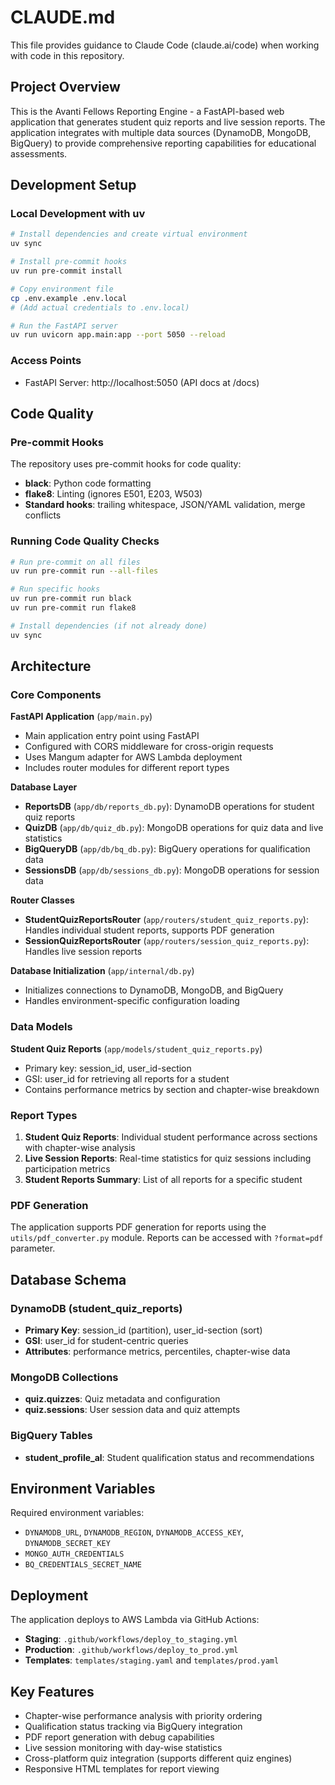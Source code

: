 # CLAUDE.md

This file provides guidance to Claude Code (claude.ai/code) when working with code in this repository.

## Project Overview

This is the Avanti Fellows Reporting Engine - a FastAPI-based web application that generates student quiz reports and live session reports. The application integrates with multiple data sources (DynamoDB, MongoDB, BigQuery) to provide comprehensive reporting capabilities for educational assessments.

## Development Setup

### Local Development with uv
```bash
# Install dependencies and create virtual environment
uv sync

# Install pre-commit hooks
uv run pre-commit install

# Copy environment file
cp .env.example .env.local
# (Add actual credentials to .env.local)

# Run the FastAPI server
uv run uvicorn app.main:app --port 5050 --reload
```

### Access Points
- FastAPI Server: http://localhost:5050 (API docs at /docs)

## Code Quality

### Pre-commit Hooks
The repository uses pre-commit hooks for code quality:
- **black**: Python code formatting
- **flake8**: Linting (ignores E501, E203, W503)
- **Standard hooks**: trailing whitespace, JSON/YAML validation, merge conflicts

### Running Code Quality Checks
```bash
# Run pre-commit on all files
uv run pre-commit run --all-files

# Run specific hooks
uv run pre-commit run black
uv run pre-commit run flake8

# Install dependencies (if not already done)
uv sync
```

## Architecture

### Core Components

**FastAPI Application** (`app/main.py`)
- Main application entry point using FastAPI
- Configured with CORS middleware for cross-origin requests
- Uses Mangum adapter for AWS Lambda deployment
- Includes router modules for different report types

**Database Layer**
- **ReportsDB** (`app/db/reports_db.py`): DynamoDB operations for student quiz reports
- **QuizDB** (`app/db/quiz_db.py`): MongoDB operations for quiz data and live statistics
- **BigQueryDB** (`app/db/bq_db.py`): BigQuery operations for qualification data
- **SessionsDB** (`app/db/sessions_db.py`): MongoDB operations for session data

**Router Classes**
- **StudentQuizReportsRouter** (`app/routers/student_quiz_reports.py`): Handles individual student reports, supports PDF generation
- **SessionQuizReportsRouter** (`app/routers/session_quiz_reports.py`): Handles live session reports

**Database Initialization** (`app/internal/db.py`)
- Initializes connections to DynamoDB, MongoDB, and BigQuery
- Handles environment-specific configuration loading

### Data Models

**Student Quiz Reports** (`app/models/student_quiz_reports.py`)
- Primary key: session_id, user_id-section
- GSI: user_id for retrieving all reports for a student
- Contains performance metrics by section and chapter-wise breakdown

### Report Types

1. **Student Quiz Reports**: Individual student performance across sections with chapter-wise analysis
2. **Live Session Reports**: Real-time statistics for quiz sessions including participation metrics
3. **Student Reports Summary**: List of all reports for a specific student

### PDF Generation

The application supports PDF generation for reports using the `utils/pdf_converter.py` module. Reports can be accessed with `?format=pdf` parameter.

## Database Schema

### DynamoDB (student_quiz_reports)
- **Primary Key**: session_id (partition), user_id-section (sort)
- **GSI**: user_id for student-centric queries
- **Attributes**: performance metrics, percentiles, chapter-wise data

### MongoDB Collections
- **quiz.quizzes**: Quiz metadata and configuration
- **quiz.sessions**: User session data and quiz attempts

### BigQuery Tables
- **student_profile_al**: Student qualification status and recommendations

## Environment Variables

Required environment variables:
- `DYNAMODB_URL`, `DYNAMODB_REGION`, `DYNAMODB_ACCESS_KEY`, `DYNAMODB_SECRET_KEY`
- `MONGO_AUTH_CREDENTIALS`
- `BQ_CREDENTIALS_SECRET_NAME`

## Deployment

The application deploys to AWS Lambda via GitHub Actions:
- **Staging**: `.github/workflows/deploy_to_staging.yml`
- **Production**: `.github/workflows/deploy_to_prod.yml`
- **Templates**: `templates/staging.yaml` and `templates/prod.yaml`

## Key Features

- Chapter-wise performance analysis with priority ordering
- Qualification status tracking via BigQuery integration
- PDF report generation with debug capabilities
- Live session monitoring with day-wise statistics
- Cross-platform quiz integration (supports different quiz engines)
- Responsive HTML templates for report viewing
